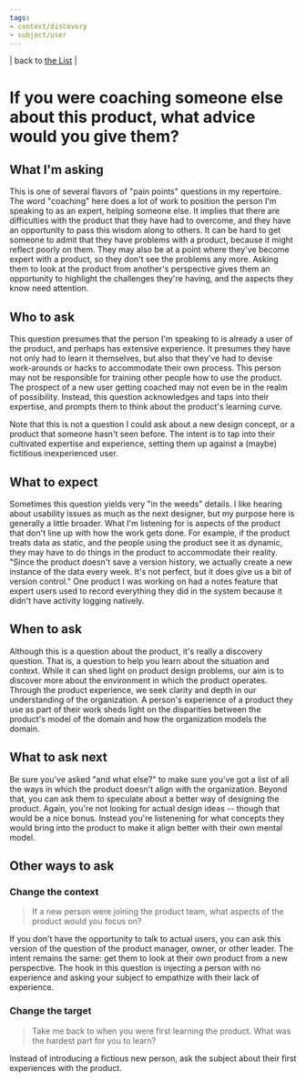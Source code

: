 ```yaml
---
tags:
- context/discovery
- subject/user
---
```


| back to [the List](index.md) |

# If you were coaching someone else about this product, what advice would you give them?

## What I'm asking
This is one of several flavors of "pain points" questions in my repertoire. The word "coaching" here does a lot of work to position the person I'm speaking to as an expert, helping someone else. It implies that there are difficulties with the product that they have had to overcome, and they have an opportunity to pass this wisdom along to others. It can be hard to get someone to admit that they have problems with a product, because it might reflect poorly on them. They may also be at a point where they've become expert with a product, so they don't see the problems any more. Asking them to look at the product from another's perspective gives them an opportunity to highlight the challenges they're having, and the aspects they know need attention.

## Who to ask
This question presumes that the person I'm speaking to is already a user of the product, and perhaps has extensive experience. It presumes they have not only had to learn it themselves, but also that they've had to devise work-arounds or hacks to accommodate their own process. This person may not be responsible for training other people how to use the product. The prospect of a new user getting coached may not even be in the realm of possibility. Instead, this question acknowledges and taps into their expertise, and prompts them to think about the product's learning curve.

Note that this is not a question I could ask about a new design concept, or a product that someone hasn't seen before. The intent is to tap into their cultivated expertise and experience, setting them up against a (maybe) fictitious inexperienced user.

## What to expect
Sometimes this question yields very "in the weeds" details. I like hearing about usability issues as much as the next designer, but my purpose here is generally a little broader. What I'm listening for is aspects of the product that don't line up with how the work gets done. For example, if the product treats data as static, and the people using the product see it as dynamic, they may have to do things in the product to accommodate their reality. "Since the product doesn't save a version history, we actually create a new instance of the data every week. It's not perfect, but it does give us a bit of version control." One product I was working on had a notes feature that expert users used to record everything they did in the system because it didn't have activity logging natively.

## When to ask
Although this is a question about the product, it's really a discovery question. That is, a question to help you learn about the situation and context. While it can shed light on product design problems, our aim is to discover more about the environment in which the product operates. Through the product experience, we seek clarity and depth in our understanding of the organization. A person's experience of a product they use as part of their work sheds light on the disparities between the product's model of the domain and how the organization models the domain.

## What to ask next
Be sure you've asked "and what else?" to make sure you've got a list of all the ways in which the product doesn't align with the organization. Beyond that, you can ask them to speculate about a better way of designing the product. Again, you're not looking for actual design ideas -- though that would be a nice bonus. Instead you're listenening for what concepts they would bring into the product to make it align better with their own mental model.

## Other ways to ask
### Change the context
> If a new person were joining the product team, what aspects of the product would you focus on?

If you don't have the opportunity to talk to actual users, you can ask this version of the question of the product manager, owner, or other leader. The intent remains the same: get them to look at their own product from a new perspective. The hook in this question is injecting a person with no experience and asking your subject to empathize with their lack of experience.


### Change the target
> Take me back to when you were first learning the product. What was the hardest part for you to learn?

Instead of introducing a fictious new person, ask the subject about their first experiences with the product. 
